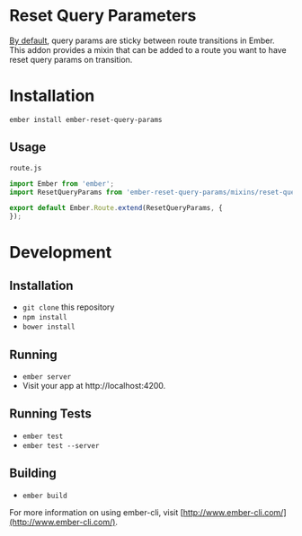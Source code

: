 # Reset Query Parameters

[By default](http://guides.emberjs.com/v1.13.0/routing/query-params/#toc_sticky-query-param-values), query params are sticky between route transitions in Ember.  This addon provides a mixin that can be added to a route you want to have reset query params on transition.

# Installation

`ember install ember-reset-query-params`

## Usage

`route.js`
```javascript
import Ember from 'ember';
import ResetQueryParams from 'ember-reset-query-params/mixins/reset-query-params';

export default Ember.Route.extend(ResetQueryParams, {
});

```

# Development

## Installation

* `git clone` this repository
* `npm install`
* `bower install`

## Running

* `ember server`
* Visit your app at http://localhost:4200.

## Running Tests

* `ember test`
* `ember test --server`

## Building

* `ember build`

For more information on using ember-cli, visit [http://www.ember-cli.com/](http://www.ember-cli.com/).
